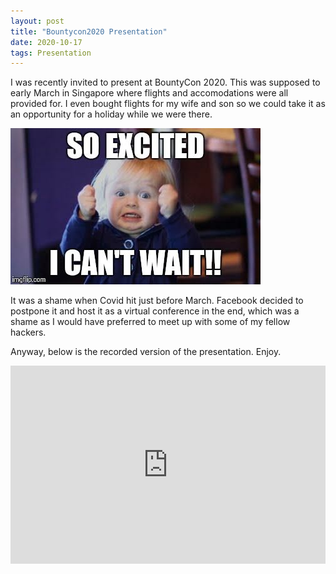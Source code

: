 ```yaml
---
layout: post
title: "Bountycon2020 Presentation"
date: 2020-10-17
tags: Presentation
---
```



I was recently invited to present at BountyCon 2020. This was supposed to early March in Singapore where flights and accomodations were all provided for. I even bought flights for my wife and son so we could take it as an opportunity for a holiday while we were there.

![Excited...](/assets/img/blog/cantwait.jpg)

It was a shame when Covid hit just before March. Facebook decided to postpone it and host it as a virtual conference in the end, which was a shame as I would have preferred to meet up with some of my fellow hackers.

Anyway, below is the recorded version of the presentation. Enjoy.


<p> </p>
<p style="position: relative; padding: 30px 0px 57% 0px; height: 0; overflow: hidden;"><iframe src="https://www.youtube.com/embed/iMNs8YAy6pk" width="100%" height="100%" frameborder="0" style="display: block; margin: 0px auto; position: absolute; top: 0; left: 0;"></iframe></p>
<p> </p>
